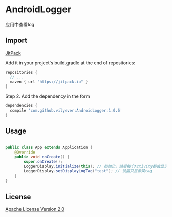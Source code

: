 # AndroidLogger
应用中查看log

## Import
[JitPack](https://jitpack.io/)

Add it in your project's build.gradle at the end of repositories:

```gradle
repositories {
  // ...
  maven { url "https://jitpack.io" }
}
```

Step 2. Add the dependency in the form

```gradle
dependencies {
  compile 'com.github.vilyever:AndroidLogger:1.0.6'
}
```

## Usage
```java

public class App extends Application {
    @Override
    public void onCreate() {
        super.onCreate();
        LoggerDisplay.initialize(this); // 初始化，然后每个Activity都会显示log按钮
        LoggerDisplay.setDisplayLogTag("test"); // 设置只显示某tag
    }
}

```

## License
[Apache License Version 2.0](http://www.apache.org/licenses/LICENSE-2.0.txt)